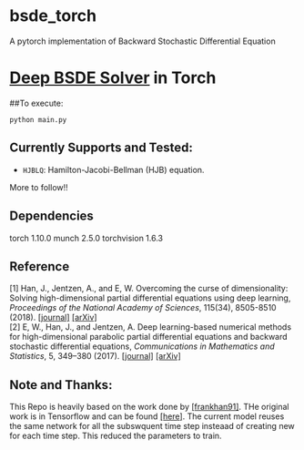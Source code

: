 # bsde_torch
A pytorch implementation of Backward Stochastic Differential Equation

# [Deep BSDE Solver](https://doi.org/10.1073/pnas.1718942115) in Torch

##To execute:
```
python main.py
```

## Currently Supports and Tested:
* `HJBLQ`: Hamilton-Jacobi-Bellman (HJB) equation.

More to follow!!

## Dependencies
torch 1.10.0
munch 2.5.0
torchvision 1.6.3

## Reference
[1] Han, J., Jentzen, A., and E, W. Overcoming the curse of dimensionality: Solving high-dimensional partial differential equations using deep learning,
<em>Proceedings of the National Academy of Sciences</em>, 115(34), 8505-8510 (2018). [[journal]](https://doi.org/10.1073/pnas.1718942115) [[arXiv]](https://arxiv.org/abs/1707.02568) <br />
[2] E, W., Han, J., and Jentzen, A. Deep learning-based numerical methods for high-dimensional parabolic partial differential equations and backward stochastic differential equations,
<em>Communications in Mathematics and Statistics</em>, 5, 349–380 (2017). 
[[journal]](https://doi.org/10.1007/s40304-017-0117-6) [[arXiv]](https://arxiv.org/abs/1706.04702)


## Note and Thanks:
This Repo is heavily based on the work done by [[frankhan91]](https://github.com/frankhan91). THe original work is in Tensorflow and can be found [[here]](https://github.com/frankhan91/DeepBSDE). The current model reuses the same network for all the subswquent time step insteaad of creating new for each time step. This reduced the parameters to train.
